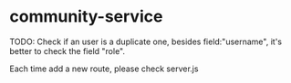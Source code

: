 # community-service

TODO:
Check if an user is a duplicate one, besides field:"username",  it's better to check the field "role".


Each time add a new route, please check server.js
